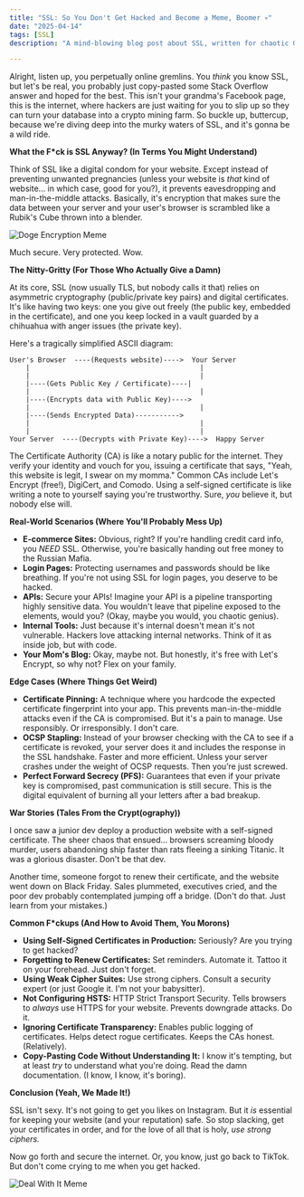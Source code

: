 ```yaml
---
title: "SSL: So You Don't Get Hacked and Become a Meme, Boomer 💀"
date: "2025-04-14"
tags: [SSL]
description: "A mind-blowing blog post about SSL, written for chaotic Gen Z engineers who probably spend more time on TikTok than securing their servers."

---
```


Alright, listen up, you perpetually online gremlins. You *think* you know SSL, but let's be real, you probably just copy-pasted some Stack Overflow answer and hoped for the best. This isn't your grandma's Facebook page, this is the internet, where hackers are just waiting for you to slip up so they can turn your database into a crypto mining farm. So buckle up, buttercup, because we're diving deep into the murky waters of SSL, and it's gonna be a wild ride.

**What the F*ck is SSL Anyway? (In Terms You Might Understand)**

Think of SSL like a digital condom for your website. Except instead of preventing unwanted pregnancies (unless your website is *that* kind of website... in which case, good for you?), it prevents eavesdropping and man-in-the-middle attacks. Basically, it's encryption that makes sure the data between your server and your user's browser is scrambled like a Rubik's Cube thrown into a blender.

![Doge Encryption Meme](https://i.kym-cdn.com/photos/images/newsfeed/000/500/417/f1c.jpg)

Much secure. Very protected. Wow.

**The Nitty-Gritty (For Those Who Actually Give a Damn)**

At its core, SSL (now usually TLS, but nobody calls it that) relies on asymmetric cryptography (public/private key pairs) and digital certificates. It's like having two keys: one you give out freely (the public key, embedded in the certificate), and one you keep locked in a vault guarded by a chihuahua with anger issues (the private key).

Here's a tragically simplified ASCII diagram:

```
User's Browser  ----(Requests website)---->  Your Server
    |                                          |
    |                                          |
    |----(Gets Public Key / Certificate)----|
    |                                          |
    |----(Encrypts data with Public Key)---->
    |                                          |
    |----(Sends Encrypted Data)----------->
    |                                          |
    |                                          |
Your Server  ----(Decrypts with Private Key)---->  Happy Server
```

The Certificate Authority (CA) is like a notary public for the internet. They verify your identity and vouch for you, issuing a certificate that says, "Yeah, this website is legit, I swear on my momma." Common CAs include Let's Encrypt (free!), DigiCert, and Comodo. Using a self-signed certificate is like writing a note to yourself saying you're trustworthy. Sure, *you* believe it, but nobody else will.

**Real-World Scenarios (Where You'll Probably Mess Up)**

*   **E-commerce Sites:** Obvious, right? If you're handling credit card info, you *NEED* SSL. Otherwise, you're basically handing out free money to the Russian Mafia.
*   **Login Pages:** Protecting usernames and passwords should be like breathing. If you're not using SSL for login pages, you deserve to be hacked.
*   **APIs:** Secure your APIs! Imagine your API is a pipeline transporting highly sensitive data. You wouldn't leave that pipeline exposed to the elements, would you? (Okay, maybe you would, you chaotic genius).
*   **Internal Tools:** Just because it's internal doesn't mean it's not vulnerable. Hackers love attacking internal networks. Think of it as inside job, but with code.
*   **Your Mom's Blog:** Okay, maybe not. But honestly, it's free with Let's Encrypt, so why not? Flex on your family.

**Edge Cases (Where Things Get Weird)**

*   **Certificate Pinning:** A technique where you hardcode the expected certificate fingerprint into your app. This prevents man-in-the-middle attacks even if the CA is compromised. But it's a pain to manage. Use responsibly. Or irresponsibly. I don't care.
*   **OCSP Stapling:** Instead of your browser checking with the CA to see if a certificate is revoked, your server does it and includes the response in the SSL handshake. Faster and more efficient. Unless your server crashes under the weight of OCSP requests. Then you’re just screwed.
*   **Perfect Forward Secrecy (PFS):** Guarantees that even if your private key is compromised, past communication is still secure. This is the digital equivalent of burning all your letters after a bad breakup.

**War Stories (Tales From the Crypt(ography))**

I once saw a junior dev deploy a production website with a self-signed certificate. The sheer chaos that ensued… browsers screaming bloody murder, users abandoning ship faster than rats fleeing a sinking Titanic. It was a glorious disaster. Don't be that dev.

Another time, someone forgot to renew their certificate, and the website went down on Black Friday. Sales plummeted, executives cried, and the poor dev probably contemplated jumping off a bridge. (Don't do that. Just learn from your mistakes.)

**Common F*ckups (And How to Avoid Them, You Morons)**

*   **Using Self-Signed Certificates in Production:** Seriously? Are you trying to get hacked?
*   **Forgetting to Renew Certificates:** Set reminders. Automate it. Tattoo it on your forehead. Just don't forget.
*   **Using Weak Cipher Suites:** Use strong ciphers. Consult a security expert (or just Google it. I'm not your babysitter).
*   **Not Configuring HSTS:** HTTP Strict Transport Security. Tells browsers to *always* use HTTPS for your website. Prevents downgrade attacks. Do it.
*   **Ignoring Certificate Transparency:** Enables public logging of certificates. Helps detect rogue certificates. Keeps the CAs honest. (Relatively).
*   **Copy-Pasting Code Without Understanding It:** I know it's tempting, but at least *try* to understand what you're doing. Read the damn documentation. (I know, I know, it's boring).

**Conclusion (Yeah, We Made It!)**

SSL isn't sexy. It's not going to get you likes on Instagram. But it *is* essential for keeping your website (and your reputation) safe. So stop slacking, get your certificates in order, and for the love of all that is holy, *use strong ciphers.*

Now go forth and secure the internet. Or, you know, just go back to TikTok. But don't come crying to me when you get hacked.

![Deal With It Meme](https://i.kym-cdn.com/photos/images/newsfeed/000/154/024/dealwithit.gif)
